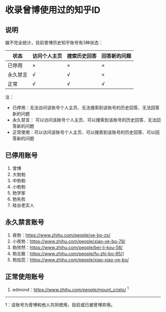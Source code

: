 # 收录曾博使用过的知乎ID

## 说明
据不完全统计，目前曾博历史知乎账号有3种状态：

状态 | 访问个人主页 | 搜索历史回答 | 回答新的问题
-|-|-|-
已停用 | &times; | &times; | &times;
永久禁言 | &radic; | &radic; | &times;
正常 | &radic; | &radic; | &radic;

注：
* 已停用：无法访问该账号个人主页、无法搜索到该账号的历史回答、无法回答新的问题
* 永久禁言： 可以访问该账号个人主页、可以搜索到该账号的历史回答、无法回答新的问题
* 正常使用：可以访问该账号个人主页、可以搜索到该账号的历史回答、可以回答新的问题

## 已停用账号
1. 曾博
2. 大勃勃
3. 中勃勃
4. 小勃勃
5. 勃学家
6. 勃失败
7. 硅谷老实人

## 永久禁言账号
1. 夜勃：https://www.zhihu.com/people/ye-bo-zs/
2. 小夜勃：https://www.zhihu.com/people/xiao-ye-bo-78/
3. 勃欣然：https://www.zhihu.com/people/bei-li-kou-58/
4. 勃北极：https://www.zhihu.com/people/fu-zhi-bo-95/]
5. 勃加蕊：https://www.zhihu.com/people/xiao-xiao-ye-bo/

## 正常使用账号
1. edmond：https://www.zhihu.com/people/mount_cristo/ <sup>1</sup>

---

1：该账号为曾博和他人共同使用，目前或已被曾博弃用。

